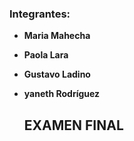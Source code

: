 ### Integrantes:
- **Maria Mahecha**
- **Paola Lara**
- **Gustavo Ladino**
- **yaneth Rodríguez**

  ## EXAMEN FINAL
